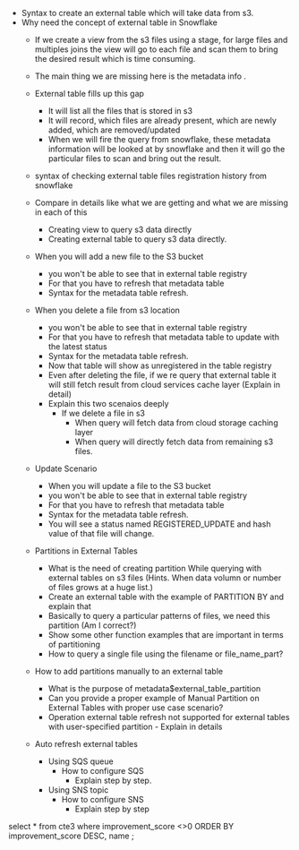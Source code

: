 - Syntax to create an external table which will take data from s3.
- Why need the concept of external table in Snowflake
    - If we create a view from the s3 files using a stage, for large files and multiples joins
    the view will go to each file and scan them to bring the desired result which is time consuming.
    - The main thing we are missing here is the metadata info .
    - External table fills up this gap
        - It will list all the files that is stored in s3
        - It will record, which files are already present, which are newly added, which are removed/updated
        - When we will fire the query from snowflake, these metadata information will be looked at by snowflake
        and then it will go the particular files to scan and bring out the result.

    - syntax of checking external table files registration history from snowflake
    - Compare in details like what we are getting and what we are missing in each of this
        - Creating view to query s3 data directly
        - Creating external table to query s3 data directly.

    - When you will add a new file to the S3 bucket
        - you won't be able to see that in external table registry
        - For that you have to refresh that metadata table
        - Syntax for the metadata table refresh.

    - When you delete a file from s3 location
        - you won't be able to see that in external table registry
        - For that you have to refresh that metadata table to update with the latest status
        - Syntax for the metadata table refresh.
        - Now that table will show as unregistered in the table registry
        - Even after deleting the file, if we re query that external table it will still fetch result from cloud services cache layer (Explain in detail)
        - Explain this two scenaios deeply
            - If we delete a file in s3
                - When query will fetch data from cloud storage caching layer
                - When query will directly fetch data from remaining s3 files.
    
    - Update Scenario
        - When you will update a file to the S3 bucket
        - you won't be able to see that in external table registry
        - For that you have to refresh that metadata table
        - Syntax for the metadata table refresh.
        - You will see a status named REGISTERED_UPDATE and hash value of that file will change.
    
    - Partitions in External Tables
        - What is the need of creating partition While querying with external tables on s3 files (Hints. When data volumn or number of files grows at a huge list.)
        - Create an external table with the example of PARTITION BY and explain that
        - Basically to query a particular patterns of files, we need this partition (Am I correct?)
        - Show some other function examples that are important in terms of partitioning  
        - How to query a single file using the filename or file_name_part?

    - How to add partitions manually to an external table
        - What is the purpose of metadata$external_table_partition
        - Can you provide a proper example of Manual Partition on External Tables with proper use case scenario?
        - Operation external table refresh not supported for external tables with user-specified partition - Explain in details

    - Auto refresh external tables
        - Using SQS queue
            - How to configure SQS
                - Explain step by step.
        - Using SNS topic
            - How to configure SNS
                - Explain  step by step



select * from cte3 where improvement_score <>0
ORDER BY improvement_score DESC, name ;
